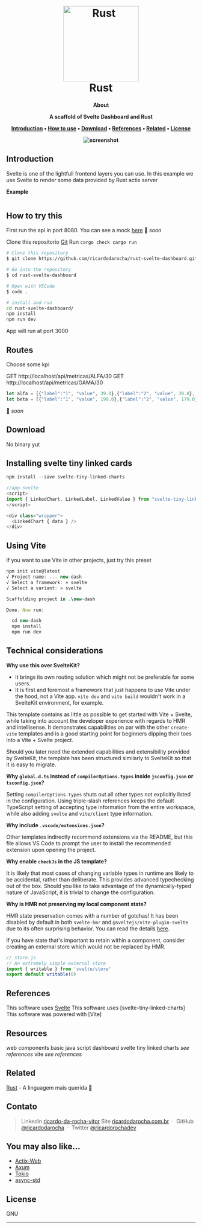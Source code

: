 
<h1 align="center">
  <br>
  <a href="http://www.ricardodarocha.com.br"><img src="https://styles.redditmedia.com/t5_2s7lj/styles/communityIcon_pjg3ktzyju771.png" alt="Rust" width="200"></a>
  <br>
  Rust
  <br>
</h1>

<h4 align="center">About  </p>
A scaffold of Svelte Dashboard and Rust



<p align="center">
  <a href="#introdução">Introduction</a> •
  <a href="#como-usar">How to use</a> •
  <a href="#download">Download</a> •
  <a href="#credits">References</a> •
  <a href="#related">Related</a> •
  <a href="#license">License</a>
</p>

![screenshot](img/screenshot.gif)

## Introduction

Svelte is one of the lightfull frontend layers you can use. In this example we use Svelte to render some data provided by Rust actix server

**Example**
```rust


```

## How to try this

First run the api in port 8080.
You can see a mock [here]() 🚧 _soon_

Clone this repositorio [Git](https://github.com/ricardodarocha/rust-svelte-dashboard.git) 
Run `cargo check cargo run`

```bash
# Clone this repository
$ git clone https://github.com/ricardodarocha/rust-svelte-dashboard.git

# Go into the repository
$ cd rust-svelte-dashboard

# Open with VSCode
$ code .

# install and run
cd rust-svelte-dashboard/
npm install
npm run dev
```

App will run at port 3000

## Routes

Choose some kpi

GET http://localhost/api/metricas/ALFA/30
GET http://localhost/api/metricas/GAMA/30

```js
let alfa = [{"label":"1", "value", 39.0},{"label":"2", "value", 39.0},...,{"label":"30", "value", 37.0}]
let beta = [{"label":"1", "value", 199.0},{"label":"2", "value", 179.0},...,{"label":"30", "value", 201.0}]
```
🚧 _soon_

## Download

No binary yut

## Installing svelte tiny linked cards

```js
npm install --save svelte-tiny-linked-charts

//app.svelte
<script>
import { LinkedChart, LinkedLabel, LinkedValue } from "svelte-tiny-linked-charts"
</script>

<div class="wrapper">
  <LinkedChart { data } />
</div>
```

## Using Vite

If you want to use Vite in other projects, just try this preset

```js
npm init vite@latest
√ Project name: ... new-dash
√ Select a framework: » svelte
√ Select a variant: » svelte

Scaffolding project in .\new-dash

Done. Now run:

  cd new-dash
  npm install
  npm run dev
```
## Technical considerations

**Why use this over SvelteKit?**

- It brings its own routing solution which might not be preferable for some users.
- It is first and foremost a framework that just happens to use Vite under the hood, not a Vite app.
  `vite dev` and `vite build` wouldn't work in a SvelteKit environment, for example.

This template contains as little as possible to get started with Vite + Svelte, while taking into account the developer experience with regards to HMR and intellisense. It demonstrates capabilities on par with the other `create-vite` templates and is a good starting point for beginners dipping their toes into a Vite + Svelte project.

Should you later need the extended capabilities and extensibility provided by SvelteKit, the template has been structured similarly to SvelteKit so that it is easy to migrate.

**Why `global.d.ts` instead of `compilerOptions.types` inside `jsconfig.json` or `tsconfig.json`?**

Setting `compilerOptions.types` shuts out all other types not explicitly listed in the configuration. Using triple-slash references keeps the default TypeScript setting of accepting type information from the entire workspace, while also adding `svelte` and `vite/client` type information.

**Why include `.vscode/extensions.json`?**

Other templates indirectly recommend extensions via the README, but this file allows VS Code to prompt the user to install the recommended extension upon opening the project.

**Why enable `checkJs` in the JS template?**

It is likely that most cases of changing variable types in runtime are likely to be accidental, rather than deliberate. This provides advanced typechecking out of the box. Should you like to take advantage of the dynamically-typed nature of JavaScript, it is trivial to change the configuration.

**Why is HMR not preserving my local component state?**

HMR state preservation comes with a number of gotchas! It has been disabled by default in both `svelte-hmr` and `@sveltejs/vite-plugin-svelte` due to its often surprising behavior. You can read the details [here](https://github.com/rixo/svelte-hmr#svelte-hmr).

If you have state that's important to retain within a component, consider creating an external store which would not be replaced by HMR.

```js
// store.js
// An extremely simple external store
import { writable } from 'svelte/store'
export default writable(0)
```


## References

This software uses [Svelte]()
This software uses [svelte-tiny-linked-charts]
This software was powered with [Vite]

## Resources

web components
basic java script
dashboard
svelte tiny linked charts _see references_
vite _see references_ 

## Related

[Rust](https://www.rust-lang.org/pt-BR) - A linguagem mais querida 🦀

## Contato

> Linkedin [ricardo-da-rocha-vitor](https://www.linkedin.com/in/ricardo-da-rocha-vitor-a0983932/)
> Site [ricardodarocha.com.br](https://www.ricardodarocha.com.br) &nbsp;&middot;&nbsp;
> GitHub [@ricardodarocha](https://github.com/ricardodarocha) &nbsp;&middot;&nbsp;
> Twitter [@ricardorochadev](https://twitter.com/ricardorochadev)


## You may also like...

- [Actix-Web](https://actix.rs/) 
- [Axum](https://docs.rs/axum/latest/axum/)
- [Tokio](https://github.com/tokio-rs)
- [async-std](https://async.rs/)


## License

GNU


---


